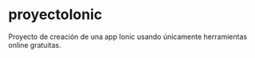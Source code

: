 # proyectoIonic
Proyecto de creación de una app Ionic usando únicamente herramientas online gratuitas.
